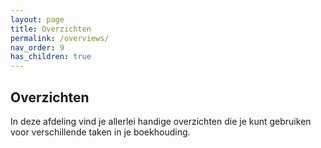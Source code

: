 ```yaml
---
layout: page
title: Overzichten
permalink: /overviews/
nav_order: 9
has_children: true
---
```


## Overzichten

In deze afdeling vind je allerlei handige overzichten die je kunt gebruiken voor verschillende taken in je boekhouding.

